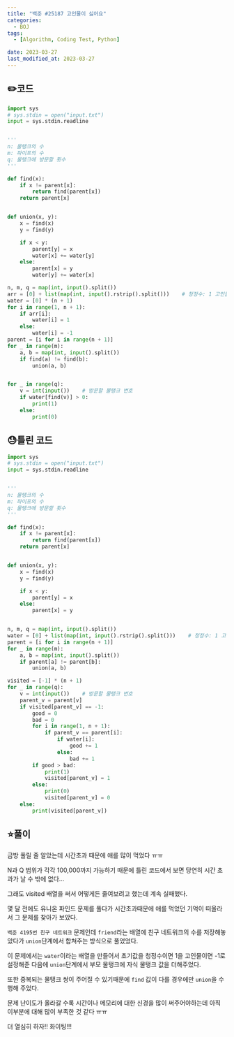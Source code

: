 ```yaml
---
title: "백준 #25187 고인물이 싫어요"
categories:
  - BOJ
tags:
  - [Algorithm, Coding Test, Python]

date: 2023-03-27
last_modified_at: 2023-03-27
---
```


## :pencil2:코드

```python
import sys
# sys.stdin = open("input.txt")
input = sys.stdin.readline


'''
n: 물탱크의 수 
m: 파이프의 수
q: 물탱크에 방문할 횟수
'''

def find(x):
    if x != parent[x]:
        return find(parent[x])
    return parent[x]


def union(x, y):
    x = find(x)
    y = find(y)

    if x < y:
        parent[y] = x
        water[x] += water[y]
    else:
        parent[x] = y
        water[y] += water[x]

n, m, q = map(int, input().split())
arr = [0] + list(map(int, input().rstrip().split()))    # 청정수: 1 고인물: 0
water = [0] * (n + 1)
for i in range(1, n + 1):
    if arr[i]:
        water[i] = 1
    else:
        water[i] = -1
parent = [i for i in range(n + 1)]
for _ in range(m):
    a, b = map(int, input().split())
    if find(a) != find(b):
        union(a, b)


for _ in range(q):
    v = int(input())    # 방문할 물탱크 번호
    if water[find(v)] > 0:
        print(1)
    else:
        print(0)

```

## :sweat:틀린 코드

```python
import sys
# sys.stdin = open("input.txt")
input = sys.stdin.readline


'''
n: 물탱크의 수 
m: 파이프의 수
q: 물탱크에 방문할 횟수
'''

def find(x):
    if x != parent[x]:
        return find(parent[x])
    return parent[x]


def union(x, y):
    x = find(x)
    y = find(y)

    if x < y:
        parent[y] = x
    else:
        parent[x] = y


n, m, q = map(int, input().split())
water = [0] + list(map(int, input().rstrip().split()))    # 청정수: 1 고인물: 0
parent = [i for i in range(n + 1)]
for _ in range(m):
    a, b = map(int, input().split())
    if parent[a] != parent[b]:
        union(a, b)

visited = [-1] * (n + 1)
for _ in range(q):
    v = int(input())    # 방문할 물탱크 번호
    parent_v = parent[v]
    if visited[parent_v] == -1:
        good = 0
        bad = 0
        for i in range(1, n + 1):
            if parent_v == parent[i]:
                if water[i]:
                    good += 1
                else:
                    bad += 1
        if good > bad:
            print(1)
            visited[parent_v] = 1
        else:
            print(0)
            visited[parent_v] = 0
    else:
        print(visited[parent_v])

```

## :star:풀이

금방 풀릴 줄 알았는데 시간초과 때문에 애를 많이 먹었다 ㅠㅠ 

N과 Q 범위가 각각 100,000까지 가능하기 때문에 틀린 코드에서 보면 당연히 시간 초과가 날 수 밖에 없다...

그래도 visited 배열을 써서 어떻게든 줄여보려고 했는데 계속 실패했다.

몇 달 전에도 유니온 파인드 문제를 풀다가 시간초과때문에 애를 먹었던 기억이 떠올라서 그 문제를 찾아가 보았다.

`백준 4195번 친구 네트워크` 문제인데 `friend`라는 배열에 친구 네트워크의 수를 저장해놓았다가 `union`단계에서 합쳐주는 방식으로 풀었었다.

이 문제에서는 `water`이라는 배열을 만들어서 초기값을 청정수이면 1을 고인물이면 -1로 설정해준 다음에 `union`단계에서 부모 물탱크에 자식 물탱크 값을 더해주었다. 

또한 중복되는 물탱크 쌍이 주어질 수 있기때문에 `find` 값이 다를 경우에만 `union`을 수행해 주었다.

문제 난이도가 올라갈 수록 시간이나 메모리에 대한 신경을 많이 써주어야하는데 아직 이부분에 대해 많이 부족한 것 같다 ㅠㅠ

더 열심히 하자!! 화이팅!!!
